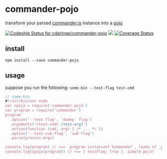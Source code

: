 # commander-pojo

transform your parsed [commander.js](https://github.com/tj/commander.js) instance into a [pojo](https://en.wikipedia.org/wiki/Plain_Old_Java_Object)

[ ![Codeship Status for cdaringe/commander-pojo](https://app.codeship.com/projects/b340eb00-973d-0134-4e2b-76a8c82e6885/status?branch=master)](https://app.codeship.com/projects/187024) ![](https://img.shields.io/badge/standardjs-%E2%9C%93-brightgreen.svg) [![Coverage Status](https://coveralls.io/repos/github/cdaringe/commander-pojo/badge.svg?branch=master)](https://coveralls.io/github/cdaringe/commander-pojo?branch=master)

## install

`npm install --save commander-pojo`

## usage

suppose you run the following: `some-bin --test-flag test-cmd`

```js
// some-bin
#!/usr/bin/env node
var cpojo = require('commander-pojo')
var program = require('commander')
program
  .option('--test-flag', 'dummy  flag')
  .arguments('<test-cmd> [test-arg]')
  .action(function (cmd, arg) { /* ... */ })
  .option('--test-sub-flag', 'sub flag')
  .parse(process.argv)

console.log(program) // <== `program instanceof Commander`, loads of _privateCommanderStuff, +more
console.log(cpojo(program)) // <== { testFlag: true }. simple pojo!
```

